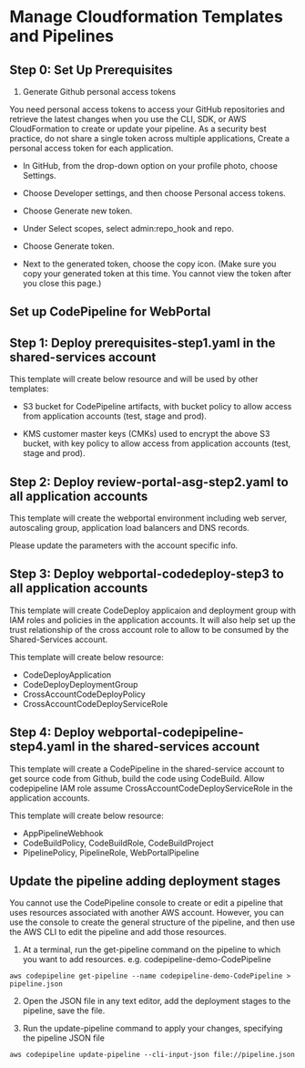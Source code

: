 # Manage Cloudformation Templates and Pipelines


## Step 0: Set Up Prerequisites

1. Generate Github personal access tokens

You need personal access tokens to access your GitHub repositories and retrieve the latest changes when you use the CLI, SDK, or AWS CloudFormation to create or update your pipeline. As a security best practice, do not share a single token across multiple applications, Create a personal access token for each application.

* In GitHub, from the drop-down option on your profile photo, choose Settings.

* Choose Developer settings, and then choose Personal access tokens.

* Choose Generate new token.

* Under Select scopes, select admin:repo_hook and repo.

* Choose Generate token.

* Next to the generated token, choose the copy icon. (Make sure you copy your generated token at this time. You cannot view the token after you close this page.)

## Set up CodePipeline for WebPortal

## Step 1: Deploy prerequisites-step1.yaml in the shared-services account
This template will create below resource and will be used by other templates:

* S3 bucket for CodePipeline artifacts, with bucket policy to allow access from application accounts (test, stage and prod).

* KMS customer master keys (CMKs) used to encrypt the above S3 bucket, with key policy to allow access from application accounts (test, stage and prod).

## Step 2: Deploy review-portal-asg-step2.yaml to all application accounts 
This template will create the webportal environment including web server, autoscaling group, application load balancers and DNS records.

Please update the parameters with the account specific info.

## Step 3: Deploy webportal-codedeploy-step3 to all application accounts
This template will create CodeDeploy applicaion and deployment group with IAM roles and policies in the application accounts. It will also help set up the trust relationship of the cross account role to allow to be consumed by the Shared-Services account. 

This template will create below resource:

* CodeDeployApplication
* CodeDeployDeploymentGroup
* CrossAccountCodeDeployPolicy
* CrossAccountCodeDeployServiceRole

## Step 4: Deploy webportal-codepipeline-step4.yaml in the shared-services account
This template will create a CodePipeline in the shared-service account to get source code from Github, build the code using CodeBuild. Allow codepipeline IAM role assume CrossAccountCodeDeployServiceRole in the application accounts.

This template will create below resource:
* AppPipelineWebhook
* CodeBuildPolicy, CodeBuildRole, CodeBuildProject
* PipelinePolicy, PipelineRole, WebPortalPipeline

## Update the pipeline adding deployment stages
You cannot use the CodePipeline console to create or edit a pipeline that uses resources associated with another AWS account. However, you can use the console to create the general structure of the pipeline, and then use the AWS CLI to edit the pipeline and add those resources.

1. At a terminal, run the get-pipeline command on the pipeline to which you want to add resources. e.g. codepipeline-demo-CodePipeline

```shell
aws codepipeline get-pipeline --name codepipeline-demo-CodePipeline > pipeline.json
```

2. Open the JSON file in any text editor, add the deployment stages to the pipeline, save the file.

3. Run the update-pipeline command to apply your changes, specifying the pipeline JSON file

```
aws codepipeline update-pipeline --cli-input-json file://pipeline.json
```
